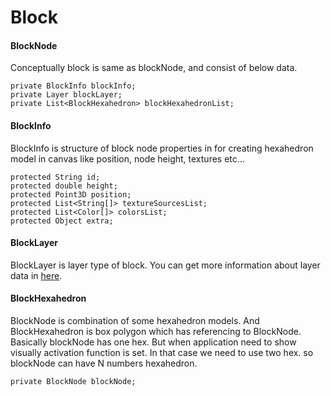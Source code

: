 # Block

#### BlockNode
Conceptually block is same as blockNode, and consist of below data.
````
private BlockInfo blockInfo;
private Layer blockLayer;
private List<BlockHexahedron> blockHexahedronList;
````

#### BlockInfo
BlockInfo is structure of block node properties in for creating hexahedron model in canvas like position, node height, textures etc...
````
protected String id;
protected double height;
protected Point3D position;
protected List<String[]> textureSourcesList;
protected List<Color[]> colorsList;
protected Object extra;
````

#### BlockLayer
BlockLayer is layer type of block. 
You can get more information about layer data in [here](./layer.md).

#### BlockHexahedron
BlockNode is combination of some hexahedron models.
And BlockHexahedron is box polygon which has referencing to BlockNode. 
Basically blockNode has one hex. 
But when application need to show visually activation function is set. 
In that case we need to use two hex. so blockNode can have N numbers hexahedron.
````
private BlockNode blockNode;
````

